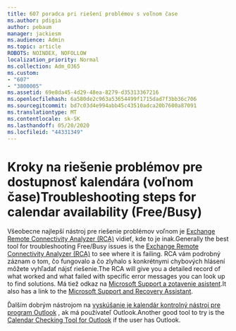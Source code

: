 ```yaml
---
title: 607 poradca pri riešení problémov s voľnom čase
ms.author: pdigia
author: pebaum
manager: jackiesm
ms.audience: Admin
ms.topic: article
ROBOTS: NOINDEX, NOFOLLOW
localization_priority: Normal
ms.collection: Adm_O365
ms.custom:
- "607"
- "3800005"
ms.assetid: 69e8da45-4d29-48ea-8279-d35313367216
ms.openlocfilehash: 6a580de2c963a53654499f1715dad7f3bb36c706
ms.sourcegitcommit: bd7c03d4e994abb45c43510adca20b7600a87091
ms.translationtype: MT
ms.contentlocale: sk-SK
ms.lasthandoff: 05/20/2020
ms.locfileid: "44331349"
---
```

# <a name="troubleshooting-steps-for-calendar-availability-freebusy"></a><span data-ttu-id="20cf6-102">Kroky na riešenie problémov pre dostupnosť kalendára (voľnom čase)</span><span class="sxs-lookup"><span data-stu-id="20cf6-102">Troubleshooting steps for calendar availability (Free/Busy)</span></span>

<span data-ttu-id="20cf6-103">Všeobecne najlepší nástroj pre riešenie problémov voľnom je [Exchange Remote Connectivity Analyzer (RCA)](https://testconnectivity.microsoft.com/Default.aspx?testId=freeBusy) vidieť, kde to je inak.</span><span class="sxs-lookup"><span data-stu-id="20cf6-103">Generally the best tool for troubleshooting Free/Busy issues is the [Exchange Remote Connectivity Analyzer (RCA)](https://testconnectivity.microsoft.com/Default.aspx?testId=freeBusy) to see where it is failing.</span></span> <span data-ttu-id="20cf6-104">RCA vám podrobný záznam o tom, čo fungovalo a čo zlyhalo s konkrétnymi chybových hlásení môžete vyhľadať nájsť riešenie.</span><span class="sxs-lookup"><span data-stu-id="20cf6-104">The RCA will give you a detailed record of what worked and what failed with specific error messages you can look up to find solutions.</span></span> <span data-ttu-id="20cf6-105">Má tiež odkaz na [Microsoft Support a zotavenie asistent](https://diagnostics.office.com/).</span><span class="sxs-lookup"><span data-stu-id="20cf6-105">It also has a link to the [Microsoft Support and Recovery Assistant](https://diagnostics.office.com/).</span></span>

<span data-ttu-id="20cf6-106">Ďalším dobrým nástrojom na [vyskúšanie je kalendár kontrolný nástroj pre program Outlook](https://www.microsoft.com/download/details.aspx?id=28786) , ak má používateľ Outlook.</span><span class="sxs-lookup"><span data-stu-id="20cf6-106">Another good tool to try is the [Calendar Checking Tool for Outlook](https://www.microsoft.com/download/details.aspx?id=28786) if the user has Outlook.</span></span>
